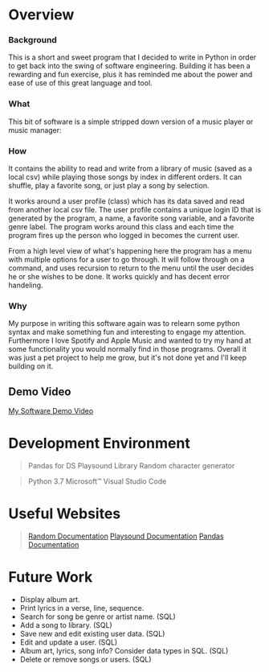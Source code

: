 # Overview

### Background 

This is a short and sweet program that I decided to write in Python in order to get back into the swing of software engineering. Building it has been a rewarding and fun exercise, plus it has reminded me about the power and ease of use of this great language and tool. 

### What
This bit of software is a simple stripped down version of a music player or music manager:

### How
It contains the ability to read and write from a library of music (saved as a local csv) while playing those songs by index in different orders. It can shuffle, play a favorite song, or just play a song by selection. 

It works around a user profile (class) which has its data saved and read from another local csv file. The user profile contains a unique login ID that is generated by the program, a name, a favorite song variable, and a favorite genre label. The program works around this class and each time the program fires up the person who logged in becomes the current user.

From a high level view of what's happening here the program has a menu with multiple options for a user to go through. It will follow through on a command, and uses recursion to return to the menu until the user decides he or she wishes to be done. It works quickly and has decent error handeling. 

### Why 

My purpose in writing this software again was to relearn some python syntax and make something fun and interesting to engage my attention. Furthermore I love Spotify and Apple Music and wanted to try my hand at some functionality you would normally find in those programs. Overall it was just a pet project to help me grow, but it's not done yet and I'll keep building on it. 

## Demo Video

[My Software Demo Video](https://youtu.be/z01qEF4gCxU)

# Development Environment

> Pandas for DS
Playsound Library
Random character generator

> Python 3.7
Microsoft™ Visual Studio Code

# Useful Websites

>[Random Documentation](https://docs.python.org/3/library/random.html)
 [Playsound Documentation](https://pypi.org/project/playsound/)
 [Pandas Documentation](https://pandas.pydata.org/pandas-docs/stable/index.html)

# Future Work

* Display album art.
* Print lyrics in a verse, line, sequence.
* Search for song be genre or artist name. (SQL)
* Add a song to library. (SQL)
* Save new and edit existing user data. (SQL)
* Edit and update a user. (SQL)
* Album art, lyrics, song info? Consider data types in SQL. (SQL)
* Delete or remove songs or users. (SQL)